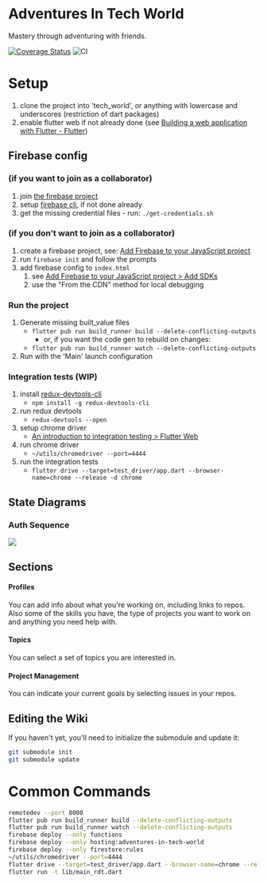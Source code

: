 # Adventures In Tech World

Mastery through adventuring with friends.

[![Coverage Status](https://coveralls.io/repos/github/Adventures-In/Tech-World/badge.svg?branch=dev)](https://coveralls.io/github/Adventures-In/Tech-World?branch=dev)
![CI](https://github.com/Adventures-In/Tech-World/workflows/CI/badge.svg)

# Setup 

1. clone the project into 'tech_world', or anything with lowercase and underscores (restriction of dart packages)
1. enable flutter web if not already done (see [Building a web application with Flutter - Flutter](https://flutter.dev/docs/get-started/web))

## Firebase config 
### (if you want to join as a collaborator)
1. join [the firebase project](https://console.firebase.google.com/project/adventures-in-tech-world)
1. setup [firebase cli](https://firebase.google.com/docs/cli), if not done already
1. get the missing credential files - run: `./get-credentials.sh`

### (if you don't want to join as a collaborator)
1. create a firebase project, see: [Add Firebase to your JavaScript project](https://firebase.google.com/docs/web/setup)
1. run `firebase init` and follow the prompts 
1. add firebase config to `index.html`
   1. see [Add Firebase to your JavaScript project > Add SDKs](https://firebase.google.com/docs/web/setup#add-sdks-initialize)
   1. use the "From the CDN" method for local debugging 

### Run the project
1. Generate missing built_value files 
   - `flutter pub run build_runner build --delete-conflicting-outputs`
     - or, if you want the code gen to rebuild on changes: 
   - `flutter pub run build_runner watch --delete-conflicting-outputs`
1. Run with the 'Main' launch configuration 

### Integration tests (WIP) 
1. install [redux-devtools-cli](https://github.com/reduxjs/redux-devtools/tree/master/packages/redux-devtools-cli)
   - `npm install -g redux-devtools-cli`
1. run redux devtools
   - `redux-devtools --open`
1. setup chrome driver 
   - [An introduction to integration testing > Flutter Web](https://flutter.dev/docs/cookbook/testing/integration/introduction#6b-web)
1. run chrome driver 
   - `~/utils/chromedriver --port=4444`
1. run the integration tests 
   - `flutter drive --target=test_driver/app.dart --browser-name=chrome --release -d chrome`

## State Diagrams 

### Auth Sequence 

![](https://docs.google.com/drawings/d/e/2PACX-1vR9GnJw-lPS7YUP-By-OmTua2vrPwW89MHf7YxWZssHgWAhIblWBg9mEwiZiiJx8YWbolNfRlYedHjM/pub?w=1242&h=984)

## Sections 
#### Profiles 

You can add info about what you're working on, including links to repos. Also some of the skills you have, the type of projects you want to work on and anything you need help with.

#### Topics 

You can select a set of topics you are interested in. 

#### Project Management 

You can indicate your current goals by selecting issues in your repos. 

## Editing the Wiki 

If you haven't yet, you'll need to initialize the submodule and update it:

```sh
git submodule init
git submodule update
```

# Common Commands 

```sh
remotedev --port 8000
flutter pub run build_runner build --delete-conflicting-outputs
flutter pub run build_runner watch --delete-conflicting-outputs
firebase deploy --only functions
firebase deploy --only hosting:adventures-in-tech-world
firebase deploy --only firestore:rules
~/utils/chromedriver --port=4444
flutter drive --target=test_driver/app.dart --browser-name=chrome --release -d chrome
flutter run -t lib/main_rdt.dart
```